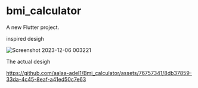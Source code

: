 # bmi_calculator

A new Flutter project.

inspired desigh

![Screenshot 2023-12-06 003221](https://github.com/aalaa-adel1/Bmi_calculator/assets/76757341/e3d4b6d1-94af-4af6-b308-f031328c5216)


The actual desigh

https://github.com/aalaa-adel1/Bmi_calculator/assets/76757341/8db37859-33da-4c45-8eaf-a41ed50c7e63
